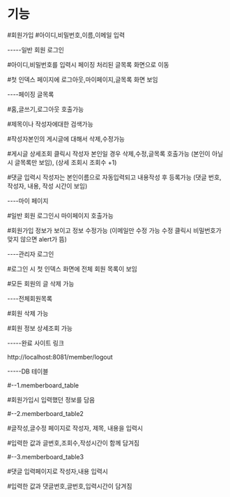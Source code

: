 # 기능
#회원가입
#아이디,비밀번호,이름,이메일 입력

-----일반 회원 로그인

#아이디,비밀번호를 입력시 페이징 처리된 글목록 화면으로 이동

#첫 인덱스 페이지에 로그아웃,마이페이지,글목록 화면 보임

----페이징 글목록

#홈,글쓰기,로그아웃 호출가능

#제목이나 작성자에대한 검색가능

#작성자본인의 게시글에 대해서 삭제,수정가능

#게시글 상세조회 클릭시 작성자 본인일 경우 삭제,수정,글목록 호출가능 (본인이 아닐시 글목록만 보임), (상세 조회시 조회수 +1)

#댓글 입력시 작성자는 본인이름으로 자동입력되고 내용작성 후 등록가능 (댓글 번호, 작성자, 내용, 작성 시간이 보임)


----마이 페이지

#일반 회원 로그인시 마이페이지 호출가능

#회원가입 정보가 보이고 정보 수정가능 (이메일만 수정 가능 수정 클릭시 비밀번호가 맞지 않으면 alert가 뜸)

----관리자 로그인

#로그인 시 첫 인덱스 화면에 전체 회원 목록이 보임

#모든 회원의 글 삭제 가능

----전체회원목록

#회원 삭제 가능

#회원 정보 상세조회 가능

-----완료 사이트 링크 

http://localhost:8081/member/logout

-----DB 테이블

#--1.memberboard_table

#회원가입시 입력했던 정보를 담음

#--2.memberboard_table2

#글작성,글수정 페이지로 작성자, 제목, 내용을 입력시

#입력한 값과 글번호,조회수,작성시간이 함께 담겨짐

#--3.memberboard_table3

#댓글 입력페이지로 작성자,내용 입력시

#입력한 값과 댓글번호,글번호,입력시간이 담겨짐



